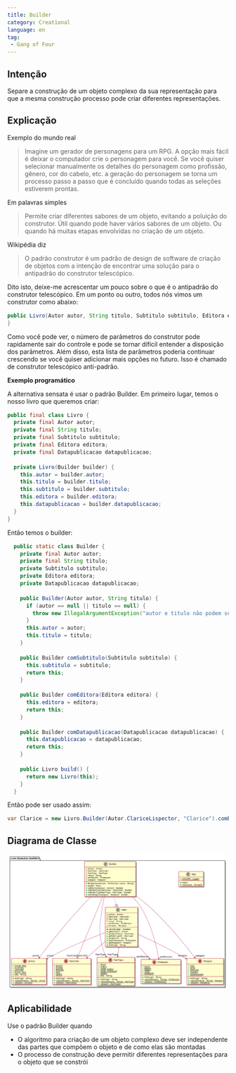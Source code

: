 ```yaml
---
title: Builder
category: Creational
language: en
tag:
 - Gang of Four
---
```


## Intenção

Separe a construção de um objeto complexo da sua representação para que a mesma construção
processo pode criar diferentes representações.

## Explicação

Exemplo do mundo real

> Imagine um gerador de personagens para um RPG. A opção mais fácil é deixar o computador
> crie o personagem para você. Se você quiser selecionar manualmente os detalhes do personagem como
> profissão, gênero, cor do cabelo, etc. a geração do personagem se torna um processo passo a passo que
> é concluído quando todas as seleções estiverem prontas.

Em palavras simples

> Permite criar diferentes sabores de um objeto, evitando a poluição do construtor. Útil
> quando pode haver vários sabores de um objeto. Ou quando há muitas etapas envolvidas no
> criação de um objeto.

Wikipédia diz

> O padrão construtor é um padrão de design de software de criação de objetos com a intenção de encontrar
> uma solução para o antipadrão do construtor telescópico.

Dito isto, deixe-me acrescentar um pouco sobre o que é o antipadrão do construtor telescópico. Em um ponto
ou outro, todos nós vimos um construtor como abaixo:

```java
public Livro(Autor autor, String titulo, Subtitulo subtitulo, Editora editora, Datapublicacao datapublicacao) {
}
```

Como você pode ver, o número de parâmetros do construtor pode rapidamente sair do controle e pode se tornar
difícil entender a disposição dos parâmetros. Além disso, esta lista de parâmetros poderia continuar
crescendo se você quiser adicionar mais opções no futuro. Isso é chamado de construtor telescópico
anti-padrão.

**Exemplo programático**

A alternativa sensata é usar o padrão Builder. Em primeiro lugar, temos o nosso livro que queremos
criar:

```java
public final class Livro {
  private final Autor autor;
  private final String titulo;
  private final Subtitulo subtitulo;
  private final Editora editora;
  private final Datapublicacao datapublicacao;

  private Livro(Builder builder) {
    this.autor = builder.autor;
    this.titulo = builder.titulo;
    this.subtitulo = builder.subtitulo;
    this.editora = builder.editora;
    this.datapublicacao = builder.datapublicacao;
  }
}
```

Então temos o builder:

```java
  public static class Builder {
    private final Autor autor;
    private final String titulo;
    private Subtitulo subtitulo;
    private Editora editora;
    private Datapublicacao datapublicacao;

    public Builder(Autor autor, String titulo) {
      if (autor == null || titulo == null) {
        throw new IllegalArgumentException("autor e titulo não podem ser nulos");
      }
      this.autor = autor;
      this.titulo = titulo;
    }

    public Builder comSubtitulo(Subtitulo subtitulo) {
      this.subtitulo = subtitulo;
      return this;
    }

    public Builder comEditora(Editora editora) {
      this.editora = editora;
      return this;
    }

    public Builder comDatapublicacao(Datapublicacao datapublicacao) {
      this.datapublicacao = datapublicacao;
      return this;
    }

    public Livro build() {
      return new Livro(this);
    }
  }
```

Então pode ser usado assim:

```java
var Clarice = new Livro.Builder(Autor.ClariceLispector, "Clarice").comEditora(Editora.ROCCO).comDatapublicacao(Datapublicacao.1997).build();
```

## Diagrama de Classe

![alt text](./etc/builder.urm.png "Builder class diagram")

## Aplicabilidade

Use o padrão Builder quando

* O algoritmo para criação de um objeto complexo deve ser independente das partes que compõem o objeto e de como elas são montadas
* O processo de construção deve permitir diferentes representações para o objeto que se constrói


